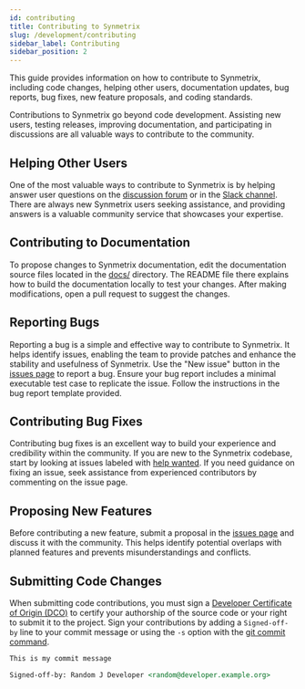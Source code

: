 ```yaml
---
id: contributing
title: Contributing to Synmetrix
slug: /development/contributing
sidebar_label: Contributing
sidebar_position: 2
---
```


This guide provides information on how to contribute to Synmetrix, including code changes, helping other users, documentation updates, bug reports, bug fixes, new feature proposals, and coding standards.

Contributions to Synmetrix go beyond code development. Assisting new users, testing releases, improving documentation, and participating in discussions are all valuable ways to contribute to the community.

## Helping Other Users

One of the most valuable ways to contribute to Synmetrix is by helping answer user questions on the [discussion forum](https://github.com/mlcraft-io/mlcraft/discussions) or in the [Slack channel](https://join.mlcraft-io/mlcraft.com/t/mlcraft/shared_invite/zt-1x2gxwn37-J3tTvCR5xSFVfxwUU_YKtg"). There are always new Synmetrix users seeking assistance, and providing answers is a valuable community service that showcases your expertise.

## Contributing to Documentation

To propose changes to Synmetrix documentation, edit the documentation source files located in the [docs/](https://github.com/mlcraft-io/mlcraft/tree/master/docs) directory. The README file there explains how to build the documentation locally to test your changes. After making modifications, open a pull request to suggest the changes.

## Reporting Bugs

Reporting a bug is a simple and effective way to contribute to Synmetrix. It helps identify issues, enabling the team to provide patches and enhance the stability and usefulness of Synmetrix. Use the "New issue" button in the [issues page](https://github.com/mlcraft-io/mlcraft/issues) to report a bug. Ensure your bug report includes a minimal executable test case to replicate the issue. Follow the instructions in the bug report template provided.

## Contributing Bug Fixes

Contributing bug fixes is an excellent way to build your experience and credibility within the community. If you are new to the Synmetrix codebase, start by looking at issues labeled with [help wanted](https://github.com/mlcraft-io/mlcraft/issues?q=is%3Aissue+is%3Aopen+label%3A%22help+wanted%22). If you need guidance on fixing an issue, seek assistance from experienced contributors by commenting on the issue page.

## Proposing New Features

Before contributing a new feature, submit a proposal in the [issues page](https://github.com/mlcraft-io/mlcraft/issues) and discuss it with the community. This helps identify potential overlaps with planned features and prevents misunderstandings and conflicts.

## Submitting Code Changes

When submitting code contributions, you must sign a [Developer Certificate of Origin (DCO)](https://developercertificate.org/) to certify your authorship of the source code or your right to submit it to the project. Sign your contributions by adding a `Signed-off-by` line to your commit message or using the `-s` option with the [git commit command](https://help.github.com/articles/signing-commits/).

```markdown
This is my commit message

Signed-off-by: Random J Developer <random@developer.example.org>
```
